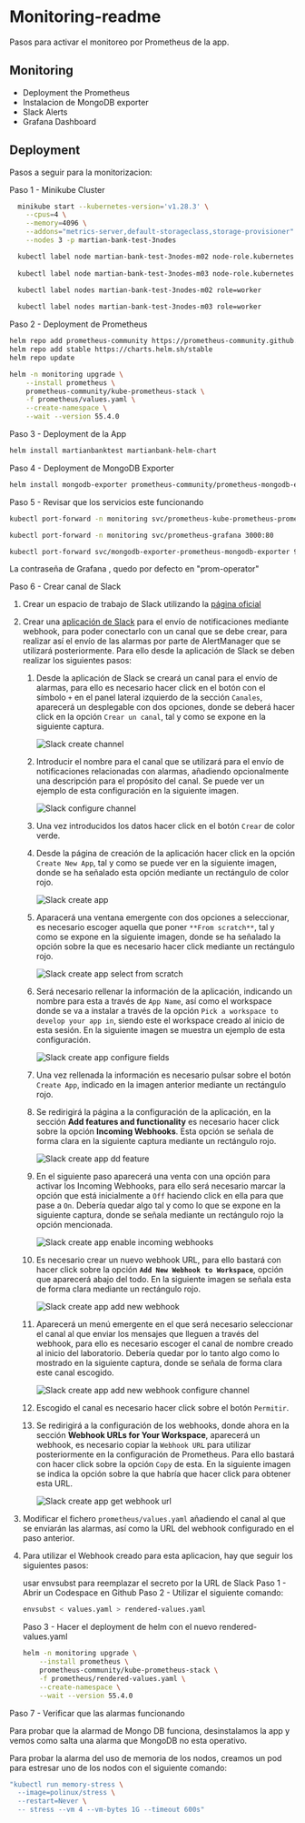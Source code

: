 
# Monitoring-readme

Pasos para activar el monitoreo por Prometheus de la app.




## Monitoring

- Deployment the Prometheus
- Instalacion de MongoDB exporter
- Slack Alerts
- Grafana Dashboard


## Deployment

Pasos a seguir para la monitorizacion:

Paso 1 - Minikube Cluster

```bash
  minikube start --kubernetes-version='v1.28.3' \
    --cpus=4 \
    --memory=4096 \
    --addons="metrics-server,default-storageclass,storage-provisioner" \
    --nodes 3 -p martian-bank-test-3nodes 
```

```bash
  kubectl label node martian-bank-test-3nodes-m02 node-role.kubernetes.io/worker=worker
    
  kubectl label node martian-bank-test-3nodes-m03 node-role.kubernetes.io/worker=worker

```

```bash
  kubectl label nodes martian-bank-test-3nodes-m02 role=worker
    
  kubectl label nodes martian-bank-test-3nodes-m03 role=worker


```


Paso 2 - Deployment de Prometheus

```bash
helm repo add prometheus-community https://prometheus-community.github.io/helm-charts
helm repo add stable https://charts.helm.sh/stable
helm repo update

```

```bash
helm -n monitoring upgrade \
    --install prometheus \
    prometheus-community/kube-prometheus-stack \
    -f prometheus/values.yaml \
    --create-namespace \
    --wait --version 55.4.0

```

Paso 3 - Deployment de la App

```bash
helm install martianbanktest martianbank-helm-chart
```

Paso 4 - Deployment de MongoDB Exporter

```bash
helm install mongodb-exporter prometheus-community/prometheus-mongodb-exporter -f prometheus/values.yaml
```

Paso 5 - Revisar que los servicios este funcionando

```bash
kubectl port-forward -n monitoring svc/prometheus-kube-prometheus-prometheus 9090:9090

kubectl port-forward -n monitoring svc/prometheus-grafana 3000:80

kubectl port-forward svc/mongodb-exporter-prometheus-mongodb-exporter 9216:9216
```

La contraseña de Grafana , quedo por defecto en "prom-operator"

Paso 6 - Crear canal de Slack

1. Crear un espacio de trabajo de Slack utilizando la [página oficial](https://slack.com/get-started#/createnew)

2. Crear una [aplicación de Slack](https://api.slack.com/apps?new_app=1) para el envío de notificaciones mediante webhook, para poder conectarlo con un canal que se debe crear, para realizar así el envío de las alarmas por parte de AlertManager que se utilizará posteriormente. Para ello desde la aplicación de Slack se deben realizar los siguientes pasos:

    1. Desde la aplicación de Slack se creará un canal para el envío de alarmas, para ello es necesario hacer click en el botón con el símbolo `+` en el panel lateral izquierdo de la sección `Canales`, aparecerá un desplegable con dos opciones, donde se deberá hacer click en la opción `Crear un canal`, tal y como se expone en la siguiente captura.

        ![Slack create channel](./images/slack_create_channel.png)

    2. Introducir el nombre para el canal que se utilizará para el envío de notificaciones relacionadas con alarmas,  añadiendo opcionalmente una descripción para el propósito del canal. Se puede ver un ejemplo de esta configuración en la siguiente imagen.

        ![Slack configure channel](./images/slack_configure_channel.png)

    3. Una vez introducidos los datos hacer click en el botón `Crear` de color verde.

    4. Desde la página de creación de la aplicación hacer click en la opción `Create New App`, tal y como se puede ver en la siguiente imagen, donde se ha señalado esta opción mediante un rectángulo de color rojo.

        ![Slack create app](./images/slack_create_app.png)

    5. Aparacerá una ventana emergente con dos opciones a seleccionar, es necesario escoger aquella que poner `**From scratch**`, tal y como se expone en la siguiente imagen, donde se ha señalado la opción sobre la que es necesario hacer click mediante un rectángulo rojo.

        ![Slack create app select from scratch](./images/slack_create_app_select_from_scratch.png)

    6. Será necesario rellenar la información de la aplicación, indicando un nombre para esta a través de `App Name`, así como el workspace donde se va a instalar a través de la opción `Pick a workspace to develop your app in`, siendo este el workspace creado al inicio de esta sesión. En la siguiente imagen se muestra un ejemplo de esta configuración.

        ![Slack create app configure fields](./images/slack_create_app_configure_fields.png)

    7. Una vez rellenada la información es necesario pulsar sobre el botón `Create App`, indicado en la imagen anterior mediante un rectángulo rojo.

    8. Se redirigirá la página a la configuración de la aplicación, en la sección **Add features and functionality** es necesario hacer click sobre la opción **Incoming Webhooks**. Esta opción se señala de forma clara en la siguiente captura mediante un rectángulo rojo.

        ![Slack create app dd feature](./images/slack_create_app_add_feature.png)

    9. En el siguiente paso aparecerá una venta con una opción para activar los Incoming Webhooks, para ello será necesario marcar la opción que está inicialmente a `Off` haciendo click en ella para que pase a `On`. Debería quedar algo tal y como lo que se expone en la siguiente captura, donde se señala mediante un rectángulo rojo la opción mencionada.

        ![Slack create app enable incoming webhooks](./images/slack_create_app_enable_incoming_webhooks.png)

    10. Es necesario crear un nuevo webhook URL, para ello bastará con hacer click sobre la opción **`Add New Webhook to Workspace`**, opción que aparecerá abajo del todo. En la siguiente imagen se señala esta de forma clara mediante un rectángulo rojo.

        ![Slack create app add new webhook](./images/slack_create_app_add_new_webhook.png)

    11. Aparecerá un menú emergente en el que será necesario seleccionar el canal al que enviar los mensajes que lleguen a través del webhook, para ello es necesario escoger el canal de nombre  creado al inicio del laboratorio. Debería quedar por lo tanto algo como lo mostrado en la siguiente captura, donde se señala de forma clara este canal escogido.

        ![Slack create app add new webhook configure channel](./images/slack_create_app_add_new_webhook_configure_channel.png)

    12. Escogido el canal es necesario hacer click sobre el botón `Permitir`.

    13. Se redirigirá a la configuración de los webhooks, donde ahora en la sección **Webhook URLs for Your Workspace**, aparecerá un webhook, es necesario copiar la `Webhook URL` para utilizar posteriormente en la configuración de Prometheus. Para ello bastará con hacer click sobre la opción `Copy` de esta. En la siguiente imagen se indica la opción sobre la que habría que hacer click para obtener esta URL.

        ![Slack create app get webhook url](./images/slack_create_app_get_webhook_url.png)

3. Modificar el fichero `prometheus/values.yaml` añadiendo el canal al que se enviarán las alarmas, así como la URL del webhook configurado en el paso anterior.

4. Para utilizar el Webhook creado para esta aplicacion, hay que seguir los siguientes pasos:

    usar envsubst para reemplazar el secreto por la URL de Slack
      Paso 1 - Abrir un Codespace en Github
      Paso 2 - Utilizar el siguiente comando:
      ```bash
      envsubst < values.yaml > rendered-values.yaml
      ```

      Paso 3 - Hacer el deployment de helm con el nuevo rendered-values.yaml
      ```bash
      helm -n monitoring upgrade \
          --install prometheus \
          prometheus-community/kube-prometheus-stack \
          -f prometheus/rendered-values.yaml \
          --create-namespace \
          --wait --version 55.4.0

      ``` 

Paso 7 - Verificar que las alarmas funcionando

Para probar que la alarmad de Mongo DB funciona, desinstalamos la app y vemos como salta una alarma que MongoDB no esta operativo.

Para probar la alarma del uso de memoria de los nodos, creamos un pod para estresar uno de los nodos con el siguiente comando:

```bash
"kubectl run memory-stress \
  --image=polinux/stress \
  --restart=Never \
  -- stress --vm 4 --vm-bytes 1G --timeout 600s"

```